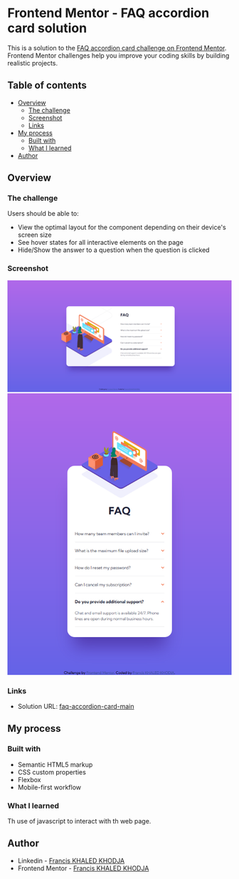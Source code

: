# Frontend Mentor - FAQ accordion card solution

This is a solution to the [FAQ accordion card challenge on Frontend Mentor](https://www.frontendmentor.io/challenges/faq-accordion-card-XlyjD0Oam). Frontend Mentor challenges help you improve your coding skills by building realistic projects. 

## Table of contents

- [Overview](#overview)
  - [The challenge](#the-challenge)
  - [Screenshot](#screenshot)
  - [Links](#links)
- [My process](#my-process)
  - [Built with](#built-with)
  - [What I learned](#what-i-learned)
- [Author](#author)


## Overview

### The challenge

Users should be able to:

- View the optimal layout for the component depending on their device's screen size
- See hover states for all interactive elements on the page
- Hide/Show the answer to a question when the question is clicked

### Screenshot

![FAQ-Accordion-Card-desktop](./screenshots/FAQ-Accordion-Card-desktop.png)
![FAQ-Accordion-Card-mobile](./screenshots/FAQ-Accordion-Card-mobile.png)

### Links

- Solution URL: [faq-accordion-card-main](d:\Users\Khaled-Khodja\FRONTEND_MENTOR\FrancisKhaledKhodja.github.io\faq-accordion-card-main)

## My process

### Built with

- Semantic HTML5 markup
- CSS custom properties
- Flexbox
- Mobile-first workflow

### What I learned

Th use of javascript to interact with th web page.

## Author

- Linkedin - [Francis KHALED KHODJA](https://linkedin.com/in/francis-khaled-khodja-249b69113)
- Frontend Mentor - [Francis KHALED KHODJA](https://www.frontendmentor.io/profile/FrancisKhaledKhodja)
